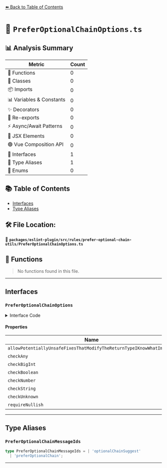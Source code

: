 [⬅️ Back to Table of Contents](../../../../../index.md)

# 📄 `PreferOptionalChainOptions.ts`

## 📊 Analysis Summary

| Metric | Count |
|--------|-------|
| 🔧 Functions | 0 |
| 🧱 Classes | 0 |
| 📦 Imports | 0 |
| 📊 Variables & Constants | 0 |
| ✨ Decorators | 0 |
| 🔄 Re-exports | 0 |
| ⚡ Async/Await Patterns | 0 |
| 💠 JSX Elements | 0 |
| 🟢 Vue Composition API | 0 |
| 📐 Interfaces | 1 |
| 📑 Type Aliases | 1 |
| 🎯 Enums | 0 |

## 📚 Table of Contents

- [Interfaces](#interfaces)
- [Type Aliases](#type-aliases)

## 🛠️ File Location:
📂 **`packages/eslint-plugin/src/rules/prefer-optional-chain-utils/PreferOptionalChainOptions.ts`**

## 🔧 Functions

> No functions found in this file.


---

## Interfaces

### `PreferOptionalChainOptions`

<details><summary>Interface Code</summary>

```ts
export interface PreferOptionalChainOptions {
  allowPotentiallyUnsafeFixesThatModifyTheReturnTypeIKnowWhatImDoing?: boolean;
  checkAny?: boolean;
  checkBigInt?: boolean;
  checkBoolean?: boolean;
  checkNumber?: boolean;
  checkString?: boolean;
  checkUnknown?: boolean;
  requireNullish?: boolean;
}
```
</details>

#### Properties

| Name | Type | Optional | Description |
|------|------|----------|-------------|
| `allowPotentiallyUnsafeFixesThatModifyTheReturnTypeIKnowWhatImDoing` | `boolean` | ✓ |  |
| `checkAny` | `boolean` | ✓ |  |
| `checkBigInt` | `boolean` | ✓ |  |
| `checkBoolean` | `boolean` | ✓ |  |
| `checkNumber` | `boolean` | ✓ |  |
| `checkString` | `boolean` | ✓ |  |
| `checkUnknown` | `boolean` | ✓ |  |
| `requireNullish` | `boolean` | ✓ |  |


---

## Type Aliases

### `PreferOptionalChainMessageIds`

```ts
type PreferOptionalChainMessageIds = | 'optionalChainSuggest'
  | 'preferOptionalChain';
```


---
